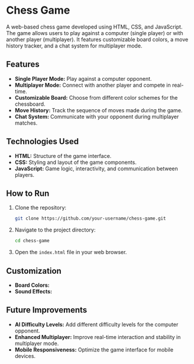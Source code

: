 
# Chess Game

A web-based chess game developed using HTML, CSS, and JavaScript. The game allows users to play against a computer (single player) or with another player (multiplayer). It features customizable board colors, a move history tracker, and a chat system for multiplayer mode.

## Features

- **Single Player Mode:** Play against a computer opponent.
- **Multiplayer Mode:** Connect with another player and compete in real-time.
- **Customizable Board:** Choose from different color schemes for the chessboard.
- **Move History:** Track the sequence of moves made during the game.
- **Chat System:** Communicate with your opponent during multiplayer matches.

## Technologies Used

- **HTML:** Structure of the game interface.
- **CSS:** Styling and layout of the game components.
- **JavaScript:** Game logic, interactivity, and communication between players.

## How to Run

1. Clone the repository:
   ```bash
   git clone https://github.com/your-username/chess-game.git
   ```
2. Navigate to the project directory:
   ```bash
   cd chess-game
   ```
3. Open the `index.html` file in your web browser.


## Customization

- **Board Colors:** 
- **Sound Effects:**
## Future Improvements

- **AI Difficulty Levels:** Add different difficulty levels for the computer opponent.
- **Enhanced Multiplayer:** Improve real-time interaction and stability in multiplayer mode.
- **Mobile Responsiveness:** Optimize the game interface for mobile devices.


